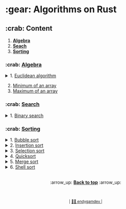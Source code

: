 <h1>:gear: Algorithms on Rust</h1>

<h2> :crab: Content </h2> 
<ol>
  <li><b> <a href="#algebra">Algebra</a> </b></li>
  <li><b> <a href="#search">Seach</a> </b></li>
  <li><b> <a href="#sorting">Sorting</a> </b></li>
</ol>


<a id="algebra">
    <h3> :crab: <a href="https://github.com/endygamedev/rust_algorithms/tree/main/src/algorithms/algebra">Algebra</a> </h3>
</a>

<details>
  <summary> 1. <a href="https://github.com/endygamedev/rust_algorithms/blob/main/src/algorithms/algebra/gcd.rs">Euclidean algorithm</a> </summary>
      <h6>Short description</h6>
      <p><b>Euclidean algorithm</b> is an efficient method for computing the greatest common divisor (GCD) of two integers, the largest number that divides them both without a remainder.</p>
      <h6> View full on <a href="https://en.wikipedia.org/wiki/Euclidean_algorithm">Wiki</a> </h6>
</details>

2. <a href="https://github.com/endygamedev/rust_algorithms/blob/main/src/algorithms/algebra/minimal.rs">Minimum of an
   array</a>
3. <a href="https://github.com/endygamedev/rust_algorithms/blob/main/src/algorithms/algebra/maximum.rs">Maximum of an array</a>

<a id="search">
    <h3> :crab: <a href="https://github.com/endygamedev/rust_algorithms/tree/main/src/algorithms/searches">Search</a> </h3>
</a>

<details>
  <summary> 1. <a href="https://github.com/endygamedev/rust_algorithms/blob/main/src/algorithms/searches/binary_search.rs">Binary search</a> </summary>
    <p>
      <h6>Short description</h6>
      <p><b>Binary search</b> is a search algorithm that finds the position of a target value within a sorted array. Binary search compares the target value to the middle element of the array. If they are not equal, the half in which the target cannot lie is eliminated and the search continues on the remaining half, again taking the middle element to compare to the target value, and repeating this until the target value is found. If the search ends with the remaining half being empty, the target is not in the array.</p>
      <h6> Performance </h6>
      <ul>
        <li> Average: <i>O</i>(log <i>n</i>) </li>
        <li> Worst-case: <i>O</i>(log <i>n</i>) </li>
        <li> Best-case: <i>O</i>(1) </li>
      </ul>
      <h6> View full on <a href="https://en.wikipedia.org/wiki/Binary_search_algorithm">Wiki</a> </h6>
    </p>
</details>


<a id="sorting">
    <h3> :crab: <a href="https://github.com/endygamedev/rust_algorithms/tree/main/src/algorithms/sorts">Sorting</a> </h3>
</a>

<details>
  <summary> 1. <a href="https://github.com/endygamedev/rust_algorithms/blob/main/src/algorithms/sorts/bubble_sort.rs">Bubble sort</a> </summary>
    <p>
      <h6>Short description</h6>
      <p><b>Bubble sort</b> is a simple sorting algorithm that repeatedly steps through the list, compares adjacent elements and swaps them if they are in the wrong order. The pass through the list is repeated until the list is sorted. The algorithm, which is a comparison sort, is named for the way smaller or larger elements "bubble" to the top of the list.</p>
      <h6> Performance </h6>
      <ul>
        <li> Average: <i>O</i>(<i>n</i><sup>2</sup>) </li>
        <li> Worst-case: <i>O</i>(<i>n</i><sup>2</sup>) </li>
        <li> Best-case: <i>O</i>(1) </li>
      </ul>
      <h6> View full on <a href="https://en.wikipedia.org/wiki/Bubble_sort">Wiki</a> </h6>
    </p>
</details>

<details>
  <summary> 2. <a href="https://github.com/endygamedev/rust_algorithms/blob/main/src/algorithms/sorts/insertion_sort.rs">Insertion sort</a> </summary>
    <p>
      <h6>Short description</h6>
      <p><b>Insertion sort</b> is a simple sorting algorithm that builds the final sorted array (or list) one item at a time. Sorting is typically done in-place, by iterating up the array, growing the sorted list behind it. At each array-position, it checks the value there against the largest value in the sorted list (which happens to be next to it, in the previous array-position checked). If larger, it leaves the element in place and moves to the next. If smaller, it finds the correct position within the sorted list, shifts all the larger values up to make a space, and inserts into that correct position.</p>
      <h6> Performance </h6>
      <ul>
        <li> Average: <i>O</i>(<i>n</i><sup>2</sup>) </li>
        <li> Worst-case: <i>O</i>(<i>n</i><sup>2</sup>) </li>
        <li> Best-case: <i>O</i>(1) </li>
      </ul>
      <h6> View full on <a href="https://en.wikipedia.org/wiki/Insertion_sort">Wiki</a> </h6>
    </p>
</details>

<details>
  <summary> 3. <a href="https://github.com/endygamedev/rust_algorithms/blob/main/src/algorithms/sorts/selection_sort.rs">Selection sort</a> </summary>
    <p>
      <h6>Short description</h6>
      <p><b>Selection sort</b> is an in-place comparison sorting algorithm. The algorithm divides the input list into two parts: a sorted sublist of items which is built up from left to right at the front (left) of the list and a sublist of the remaining unsorted items that occupy the rest of the list. Initially, the sorted sublist is empty and the unsorted sublist is the entire input list. The algorithm proceeds by finding the smallest (or largest, depending on sorting order) element in the unsorted sublist, exchanging (swapping) it with the leftmost unsorted element (putting it in sorted order), and moving the sublist boundaries one element to the right.</p>
      <h6> Performance </h6>
      <ul>
        <li> Average: <i>O</i>(<i>n</i><sup>2</sup>) </li>
        <li> Worst-case: <i>O</i>(<i>n</i><sup>2</sup>) </li>
        <li> Best-case: <i>O</i>(1) </li>
      </ul>
      <h6> View full on <a href="https://en.wikipedia.org/wiki/Selection_sort">Wiki</a> </h6>
    </p>
</details>

<details>
  <summary> 4. <a href="https://github.com/endygamedev/rust_algorithms/blob/main/src/algorithms/sorts/quick_sort.rs">Quicksort</a> </summary>
    <p>
      <h6>Short description</h6>
      <p><b>Quicksort</b> is a divide and conquer algorithm. It first divides the input array into two smaller sub-arrays: the low elements and the high elements. It then recursively sorts the sub-arrays. <ins>The steps for in-place Quicksort are:</ins>
      <ol>
        <li> Pick an element, called a pivot, from the array. </li>
        <li> Partitioning: reorder the array so that all elements with values less than the pivot come before the pivot, while all elements with values greater than the pivot come after it (equal values can go either way). After this partitioning, the pivot is in its final position. This is called the partition operation. </li>
        <li> Recursively apply the above steps to the sub-array of elements with smaller values and separately to the sub-array of elements with greater values. </li>
      </ol>
    </p>
      <h6> Performance </h6>
      <ul>
        <li> Average: <i>O</i>(<i>n</i> log <i>n</i>) </li>
        <li> Worst-case: <i>O</i>(<i>n</i><sup>2</sup>) </li>
        <li> Best-case: <i>O</i>(<i>n</i> log <i>n</i>) </li>
      </ul>
      <h6> View full on <a href="https://en.wikipedia.org/wiki/Quicksort">Wiki</a> </h6>
    </p>
</details>

<details>
  <summary> 5. <a href="https://github.com/endygamedev/rust_algorithms/blob/main/src/algorithms/sorts/insertion_sort.rs">Merge sort</a> </summary>
    <p>
      <h6>Short description</h6>
      <p><b>Merge sort</b> is a divide and conquer algorithm. <ins>Conceptually, a merge sort works as follows:</ins>
        <ol>
        <li> Divide the unsorted list into n sublists, each containing one element (a list of one element is considered sorted). </li>
        <li> Repeatedly <a href="https://en.wikipedia.org/wiki/Merge_algorithm">merge</a> sublists to produce new sorted sublists until there is only one sublist remaining. This will be the sorted list. </li>
      </ol>
      </p>
      <h6> Performance </h6>
      <ul>
        <li> Average: <i>O</i>(<i>n</i> log <i>n</i>) </li>
        <li> Worst-case: <i>O</i>(<i>n</i> log <i>n</i>) </li>
        <li> Best-case: <i>O</i>(<i>n</i> log <i>n</i>) </li>
      </ul>
      <h6> View full on <a href="https://en.wikipedia.org/wiki/Merge_sort">Wiki</a> </h6>
    </p>
</details>

<details>
  <summary> 6. <a href="https://github.com/endygamedev/rust_algorithms/blob/main/src/algorithms/sorts/shell_sort.rs">Shell sort</a> </summary>
    <p>
      <h6>Short description</h6>
      <p><b>Shell sort</b> is an in-place comparison sort. It can be seen as either a generalization of sorting by exchange (bubble sort) or sorting by insertion (insertion sort). The method starts by sorting pairs of elements far apart from each other, then progressively reducing the gap between elements to be compared. By starting with far apart elements, it can move some out-of-place elements into position faster than a simple nearest neighbor exchange.</p>
      <h6> Performance </h6>
      <ul>
        <li> Average: depends on gap sequence </li>
        <li> Worst-case: <i>O</i>(<i>n</i><sup>2</sup>) </li>
        <li> Best-case: <i>O</i>(<i>n</i> log <i>n</i>) </li>
      </ul>
      <h6> View full on <a href="https://en.wikipedia.org/wiki/Shellsort">Wiki</a> </h6>
    </p>
</details>


<br>
<p align="center">
    :arrow_up: <a href="#"><b>Back to top</b></a> :arrow_up:
</p>

<br>
<p align="center">
  <sub> | <a href="https://endygamedev.github.io"> 👨‍💻 endygamdev </a> | </sub>
</p>
